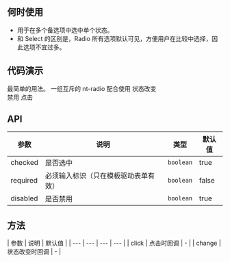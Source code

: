 
## 何时使用

* 用于在多个备选项中选中单个状态。
* 和 Select 的区别是，Radio 所有选项默认可见，方便用户在比较中选择，因此选项不宜过多。

## 代码演示

<div class="grid-x grid-margin-x">
  <div class="medium-6 large-6 cell">
    <nt-example>
      <nt-example-showcase>
        <example-radio-basic></example-radio-basic>
      </nt-example-showcase>
      <nt-example-legend title="基本">最简单的用法。</nt-example-legend>
      <nt-example-code [code]="basicCode"></nt-example-code>
    </nt-example>
    <nt-example>
      <nt-example-showcase>
        <example-radio-group></example-radio-group>
      </nt-example-showcase>
      <nt-example-legend title="单选组合">一组互斥的 nt-radio 配合使用</nt-example-legend>
      <nt-example-code [code]="groupCode"></nt-example-code>
    </nt-example>
    <nt-example>
      <nt-example-showcase>
        <example-radio-change></example-radio-change>
      </nt-example-showcase>
      <nt-example-legend title="状态改变事件">状态改变</nt-example-legend>
      <nt-example-code [code]="changeCode"></nt-example-code>
    </nt-example>
  </div>
  <div class="medium-6 large-6 cell">
    <nt-example>
      <nt-example-showcase>
        <example-radio-disabled></example-radio-disabled>
      </nt-example-showcase>
      <nt-example-legend title="禁用">禁用</nt-example-legend>
      <nt-example-code [code]="disabledCode"></nt-example-code>
    </nt-example>
    <nt-example>
      <nt-example-showcase>
        <example-radio-click></example-radio-click>
      </nt-example-showcase>
      <nt-example-legend title="点击事件">点击</nt-example-legend>
      <nt-example-code [code]="clickCode"></nt-example-code>
    </nt-example>
  </div>
</div>

## API  

| 参数 | 说明 | 类型 | 默认值 |
| --- | --- | --- | --- |
| checked | 是否选中 | `boolean` | true |
| required | 必须输入标识（只在模板驱动表单有效） | `boolean` | false |
| disabled | 是否禁用 | `boolean` | true |

## 方法  

| 参数 | 说明 | 默认值 |
| --- | --- | --- | --- |
| click | 点击时回调 | - |
| change | 状态改变时回调 | - |
